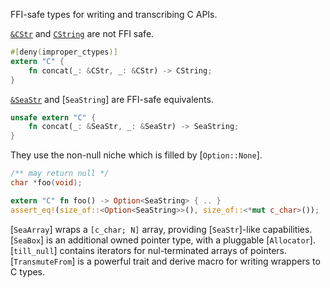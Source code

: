 <!-- cargo-rdme start -->

FFI-safe types for writing and transcribing C APIs.

[`&CStr`] and [`CString`] are not FFI safe.
```rust
#[deny(improper_ctypes)]
extern "C" {
    fn concat(_: &CStr, _: &CStr) -> CString;
}
```
[`&SeaStr`] and [`SeaString`] are FFI-safe equivalents.
```rust
unsafe extern "C" {
    fn concat(_: &SeaStr, _: &SeaStr) -> SeaString;
}
```
They use the non-null niche which is filled by [`Option::None`].
```c
/** may return null */
char *foo(void);
```
```rust
extern "C" fn foo() -> Option<SeaString> { .. }
assert_eq!(size_of::<Option<SeaString>>(), size_of::<*mut c_char>());
```

[`SeaArray`] wraps a `[c_char; N]` array, providing [`SeaStr`]-like capabilities.
[`SeaBox`] is an additional owned pointer type, with a pluggable [`Allocator`].
[`till_null`] contains iterators for nul-terminated arrays of pointers.
[`TransmuteFrom`] is a powerful trait and derive macro for writing wrappers
to C types.

[`&CStr`]: core::ffi::CStr
[`&SeaStr`]: SeaStr
[`CString`]: alloc::ffi::CString

<!-- cargo-rdme end -->
